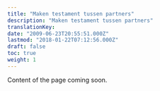```yaml
---
title: "Maken testament tussen partners"
description: "Maken testament tussen partners"
translationKey: 
date: "2009-06-23T20:55:51.000Z"
lastmod: "2018-01-22T07:12:56.000Z"
draft: false
toc: true
weight: 1
---
```


Content of the page coming soon.
